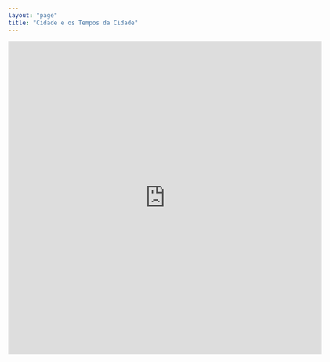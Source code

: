 ```yaml
---
layout: "page"
title: "Cidade e os Tempos da Cidade"
---
```


<iframe style="width:640px;height:640px;border:0px;" src="https://cables.gl/view/63bb6b26d053a1d54a209e63"></iframe>

